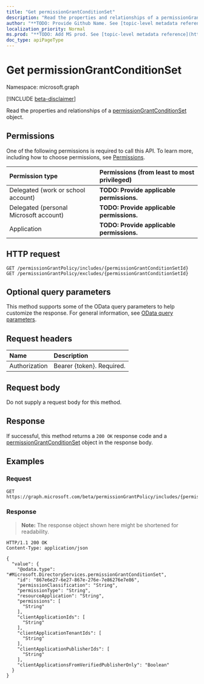 ```yaml
---
title: "Get permissionGrantConditionSet"
description: "Read the properties and relationships of a permissionGrantConditionSet object."
author: "**TODO: Provide Github Name. See [topic-level metadata reference](https://msgo.azurewebsites.net/add/document/guidelines/metadata.html#topic-level-metadata)**"
localization_priority: Normal
ms.prod: "**TODO: Add MS prod. See [topic-level metadata reference](https://msgo.azurewebsites.net/add/document/guidelines/metadata.html#topic-level-metadata)**"
doc_type: apiPageType
---
```


# Get permissionGrantConditionSet
Namespace: microsoft.graph

[!INCLUDE [beta-disclaimer](../../includes/beta-disclaimer.md)]

Read the properties and relationships of a [permissionGrantConditionSet](../resources/permissiongrantconditionset.md) object.

## Permissions
One of the following permissions is required to call this API. To learn more, including how to choose permissions, see [Permissions](/graph/permissions-reference).

|Permission type|Permissions (from least to most privileged)|
|:---|:---|
|Delegated (work or school account)|**TODO: Provide applicable permissions.**|
|Delegated (personal Microsoft account)|**TODO: Provide applicable permissions.**|
|Application|**TODO: Provide applicable permissions.**|

## HTTP request

<!-- {
  "blockType": "ignored"
}
-->
``` http
GET /permissionGrantPolicy/includes/{permissionGrantConditionSetId}
GET /permissionGrantPolicy/excludes/{permissionGrantConditionSetId}
```

## Optional query parameters
This method supports some of the OData query parameters to help customize the response. For general information, see [OData query parameters](/graph/query-parameters).

## Request headers
|Name|Description|
|:---|:---|
|Authorization|Bearer {token}. Required.|

## Request body
Do not supply a request body for this method.

## Response

If successful, this method returns a `200 OK` response code and a [permissionGrantConditionSet](../resources/permissiongrantconditionset.md) object in the response body.

## Examples

### Request
<!-- {
  "blockType": "request",
  "name": "get_permissiongrantconditionset"
}
-->
``` http
GET https://graph.microsoft.com/beta/permissionGrantPolicy/includes/{permissionGrantConditionSetId}
```


### Response
>**Note:** The response object shown here might be shortened for readability.
<!-- {
  "blockType": "response",
  "truncated": true,
  "@odata.type": "Microsoft.DirectoryServices.permissionGrantConditionSet"
}
-->
``` http
HTTP/1.1 200 OK
Content-Type: application/json

{
  "value": {
    "@odata.type": "#Microsoft.DirectoryServices.permissionGrantConditionSet",
    "id": "867e6e27-6e27-867e-276e-7e86276e7e86",
    "permissionClassification": "String",
    "permissionType": "String",
    "resourceApplication": "String",
    "permissions": [
      "String"
    ],
    "clientApplicationIds": [
      "String"
    ],
    "clientApplicationTenantIds": [
      "String"
    ],
    "clientApplicationPublisherIds": [
      "String"
    ],
    "clientApplicationsFromVerifiedPublisherOnly": "Boolean"
  }
}
```


